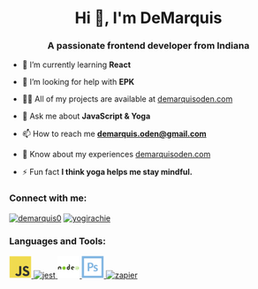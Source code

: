 <h1 align="center">Hi 👋, I'm DeMarquis</h1>
<h3 align="center">A passionate frontend developer from Indiana</h3>

- 🌱 I’m currently learning **React**

- 🤝 I’m looking for help with **EPK**

- 👨‍💻 All of my projects are available at [demarquisoden.com](demarquisoden.com)

- 💬 Ask me about **JavaScript & Yoga**

- 📫 How to reach me **demarquis.oden@gmail.com**

- 📄 Know about my experiences [demarquisoden.com](demarquisoden.com)

- ⚡ Fun fact **I think yoga helps me stay mindful.**

<h3 align="left">Connect with me:</h3>
<p align="left">
<a href="https://linkedin.com/in/demarquis0" target="blank"><img align="center" src="https://raw.githubusercontent.com/rahuldkjain/github-profile-readme-generator/master/src/images/icons/Social/linked-in-alt.svg" alt="demarquis0" height="30" width="40" /></a>
<a href="https://instagram.com/yogirachie" target="blank"><img align="center" src="https://raw.githubusercontent.com/rahuldkjain/github-profile-readme-generator/master/src/images/icons/Social/instagram.svg" alt="yogirachie" height="30" width="40" /></a>
</p>

<h3 align="left">Languages and Tools:</h3>
<p align="left"> <a href="https://developer.mozilla.org/en-US/docs/Web/JavaScript" target="_blank" rel="noreferrer"> <img src="https://raw.githubusercontent.com/devicons/devicon/master/icons/javascript/javascript-original.svg" alt="javascript" width="40" height="40"/> </a> <a href="https://jestjs.io" target="_blank" rel="noreferrer"> <img src="https://www.vectorlogo.zone/logos/jestjsio/jestjsio-icon.svg" alt="jest" width="40" height="40"/> </a> <a href="https://nodejs.org" target="_blank" rel="noreferrer"> <img src="https://raw.githubusercontent.com/devicons/devicon/master/icons/nodejs/nodejs-original-wordmark.svg" alt="nodejs" width="40" height="40"/> </a> <a href="https://www.photoshop.com/en" target="_blank" rel="noreferrer"> <img src="https://raw.githubusercontent.com/devicons/devicon/master/icons/photoshop/photoshop-line.svg" alt="photoshop" width="40" height="40"/> </a> <a href="https://zapier.com" target="_blank" rel="noreferrer"> <img src="https://www.vectorlogo.zone/logos/zapier/zapier-icon.svg" alt="zapier" width="40" height="40"/> </a> </p>
